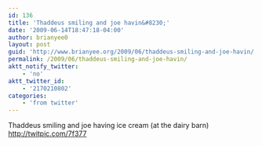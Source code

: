 ```yaml
---
id: 136
title: 'Thaddeus smiling and joe havin&#8230;'
date: '2009-06-14T18:47:18-04:00'
author: brianyee0
layout: post
guid: 'http://www.brianyee.org/2009/06/thaddeus-smiling-and-joe-havin/'
permalink: /2009/06/thaddeus-smiling-and-joe-havin/
aktt_notify_twitter:
    - 'no'
aktt_twitter_id:
    - '2170210802'
categories:
    - 'from twitter'
---
```


Thaddeus smiling and joe having ice cream (at the dairy barn) <http://twitpic.com/7f377>